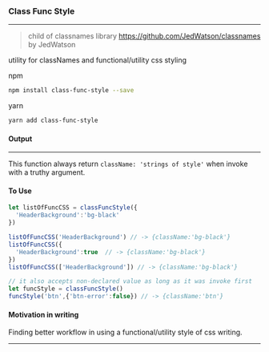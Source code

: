 ### Class Func Style
---
> child of classnames library https://github.com/JedWatson/classnames by JedWatson

utility for classNames and functional/utility css styling

npm
```sh
npm install class-func-style --save
```

yarn
```sh
yarn add class-func-style
```

#### Output
---
This function always return `className: 'strings of style'` when invoke with a truthy argument.

#### To Use
```js
let listOfFuncCSS = classFuncStyle({
  'HeaderBackground':'bg-black'
})

listOfFuncCSS('HeaderBackground') // -> {className:'bg-black'}
listOfFuncCSS({
  'HeaderBackground':true  // -> {className:'bg-black'}
})
listOfFuncCSS(['HeaderBackground']) // -> {className:'bg-black'}

// it also accepts non-declared value as long as it was invoke first
let funcStyle = classFuncStyle()
funcStyle('btn',{'btn-error':false}) // -> {className:'btn'}
```

#### Motivation in writing
Finding better workflow in using a functional/utility style of css writing.

---